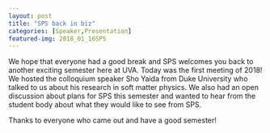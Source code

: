 ```yaml
---
layout: post
title: "SPS back in biz"
categories: [Speaker,Presentation]
featured-img: 2018_01_16SPS
---
```


We hope that everyone had a good break and SPS welcomes you back to another exciting semester here at UVA. Today was the first meeting of 2018! We hosted the colloquium speaker Sho Yaida from Duke University who talked to us about his research in soft matter physics. We also had an open discussion about plans for SPS this semester and wanted to hear from the student body about what they would like to see from SPS.

Thanks to everyone who came out and have a good semester!

